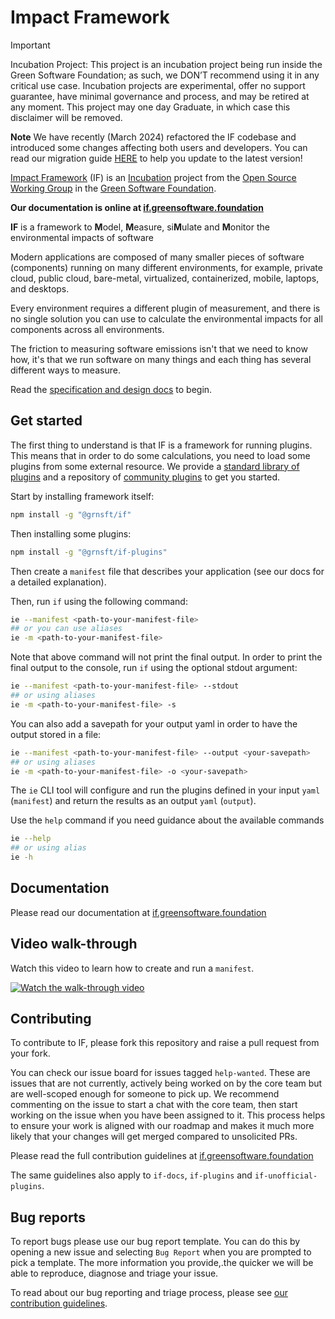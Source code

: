 # Impact Framework


> [!IMPORTANT]
> Incubation Project: This project is an incubation project being run inside the Green Software Foundation; as such, we DON’T recommend using it in any critical use case. Incubation projects are experimental, offer no support guarantee, have minimal governance and process, and may be retired at any moment. This project may one day Graduate, in which case this disclaimer will be removed.

**Note** We have recently (March 2024) refactored the IF codebase and introduced some changes affecting both users and developers. You can read our migration guide [HERE](./Refactor-migration-guide.md) to help you update to the latest version!


[Impact Framework](https://greensoftwarefoundation.atlassian.net/wiki/spaces/~612dd45e45cd76006a84071a/pages/17072136/Opensource+Impact+Engine+Framework) (IF) is an [Incubation](https://oc.greensoftware.foundation/project-lifecycle.html#incubation) project from the [Open Source Working Group](https://greensoftwarefoundation.atlassian.net/wiki/spaces/~612dd45e45cd76006a84071a/pages/852049/Open+Source+Working+Group) in the [Green Software Foundation](https://greensoftware.foundation/).


**Our documentation is online at [if.greensoftware.foundation](https://if.greensoftware.foundation/)**


**IF** is a framework to **M**odel, **M**easure, si**M**ulate and **M**onitor the environmental impacts of software

Modern applications are composed of many smaller pieces of software (components) running on many different environments, for example, private cloud, public cloud, bare-metal, virtualized, containerized, mobile, laptops, and desktops.

Every environment requires a different plugin of measurement, and there is no single solution you can use to calculate the environmental impacts for all components across all environments.      

The friction to measuring software emissions isn't that we need to know how, it's that we run software on many things and each thing has several different ways to measure.

Read the [specification and design docs](https://if.greensoftware.foundation) to begin.


## Get started

The first thing to understand is that IF is a framework for running plugins. This means that in order to do some calculations, you need to load some plugins from some external resource. We provide a [standard library of plugins](https://github.com/Green-Software-Foundation/if-plugins) and a repository of [community plugins](https://github.com/Green-Software-Foundation/if-unofficial-plugins) to get you started. 

Start by installing framework itself:

```sh
npm install -g "@grnsft/if"
```
Then installing some plugins:

```sh
npm install -g "@grnsft/if-plugins"
```

Then create a `manifest` file that describes your application (see our docs for a detailed explanation).

Then, run `if` using the following command:

```sh
ie --manifest <path-to-your-manifest-file>
## or you can use aliases
ie -m <path-to-your-manifest-file>
```

Note that above command will not print the final output. In order to print the final output to the console, run `if` using the optional stdout argument:
```sh
ie --manifest <path-to-your-manifest-file> --stdout
## or using aliases
ie -m <path-to-your-manifest-file> -s
```

You can also add a savepath for your output yaml in order to have the output stored in a file:

```sh
ie --manifest <path-to-your-manifest-file> --output <your-savepath>
## or using aliases
ie -m <path-to-your-manifest-file> -o <your-savepath>
```

The `ie` CLI tool will configure and run the plugins defined in your input `yaml` (`manifest`) and return the results as an output `yaml` (`output`).

Use the `help` command if you need guidance about the available commands

```sh
ie --help
## or using alias
ie -h
```

## Documentation

Please read our documentation at [if.greensoftware.foundation](https://if.greensoftware.foundation/)

## Video walk-through

Watch this video to learn how to create and run a `manifest`.

[![Watch the walk-through video](https://i3.ytimg.com/vi/R-6eDM8AsvY/maxresdefault.jpg)](https://youtu.be/GW37Qd4AQbU)


## Contributing

To contribute to IF, please fork this repository and raise a pull request from your fork. 

You can check our issue board for issues tagged `help-wanted`. These are issues that are not currently, actively being worked on by the core team but are well-scoped enough for someone to pick up. We recommend commenting on the issue to start a chat with the core team, then start working on the issue when you have been assigned to it. This process helps to ensure your work is aligned with our roadmap and makes it much more likely that your changes will get merged compared to unsolicited PRs.

Please read the full contribution guidelines at [if.greensoftware.foundation](https://if.greensoftware.foundation/Contributing)

The same guidelines also apply to `if-docs`, `if-plugins` and `if-unofficial-plugins`.

## Bug reports

To report bugs please use our bug report template. You can do this by opening a new issue and selecting `Bug Report` when you are prompted to pick a template. The more information you provide,.the quicker we will be able to reproduce, diagnose and triage your issue.

To read about our bug reporting and triage process, please see [our contribution guidelines](contributing.md#reporting-bugs).
